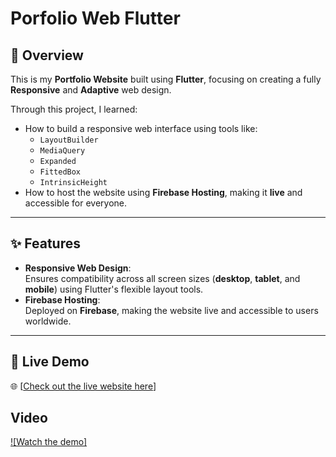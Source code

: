 # Porfolio Web Flutter

## 📖 Overview  
This is my **Portfolio Website** built using **Flutter**, focusing on creating a fully **Responsive** and **Adaptive** web design.  

Through this project, I learned:  
- How to build a responsive web interface using tools like:  
  - `LayoutBuilder`  
  - `MediaQuery`  
  - `Expanded`  
  - `FittedBox`  
  - `IntrinsicHeight`  
- How to host the website using **Firebase Hosting**, making it **live** and accessible for everyone.  

---

## ✨ Features  
- **Responsive Web Design**:  
  Ensures compatibility across all screen sizes (**desktop**, **tablet**, and **mobile**) using Flutter's flexible layout tools.  
- **Firebase Hosting**:  
  Deployed on **Firebase**, making the website live and accessible to users worldwide.  

---

## 🚀 Live Demo  
🌐 [[Check out the live website here](https://portfolio-web-flutter-c9ce7.firebaseapp.com/)]

## Video
[![Watch the demo]](https://www.youtube.com/watch?v=oFrv7q7vhBU)  

